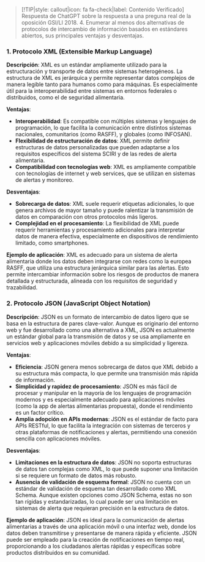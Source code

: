 > [!TIP|style: callout|icon: fa fa-check|label: Contenido Verificado]
> Respuesta de ChatGPT sobre la respuesta a una preguna real de la oposición GSI/LI 2018.
> 4. Enumerar al menos dos alternativas de protocolos de intercambio de información basados en estándares abiertos, sus principales ventajas y desventajas. 

### 1. **Protocolo XML (Extensible Markup Language)**

**Descripción**: XML es un estándar ampliamente utilizado para la estructuración y transporte de datos entre sistemas heterogéneos. La estructura de XML es jerárquica y permite representar datos complejos de manera legible tanto para humanos como para máquinas. Es especialmente útil para la interoperabilidad entre sistemas en entornos federales o distribuidos, como el de seguridad alimentaria.

**Ventajas**:
   - **Interoperabilidad**: Es compatible con múltiples sistemas y lenguajes de programación, lo que facilita la comunicación entre distintos sistemas nacionales, comunitarios (como RASFF), y globales (como INFOSAN).
   - **Flexibilidad de estructuración de datos**: XML permite definir estructuras de datos personalizadas que pueden adaptarse a los requisitos específicos del sistema SCIRI y de las redes de alerta alimentaria.
   - **Compatibilidad con tecnologías web**: XML es ampliamente compatible con tecnologías de internet y web services, que se utilizan en sistemas de alertas y monitoreo.

**Desventajas**:
   - **Sobrecarga de datos**: XML suele requerir etiquetas adicionales, lo que genera archivos de mayor tamaño y puede ralentizar la transmisión de datos en comparación con otros protocolos más ligeros.
   - **Complejidad en el procesamiento**: La flexibilidad de XML puede requerir herramientas y procesamiento adicionales para interpretar datos de manera efectiva, especialmente en dispositivos de rendimiento limitado, como smartphones.

**Ejemplo de aplicación**: XML es adecuado para un sistema de alerta alimentaria donde los datos deben integrarse con redes como la europea RASFF, que utiliza una estructura jerárquica similar para las alertas. Esto permite intercambiar información sobre los riesgos de productos de manera detallada y estructurada, alineada con los requisitos de seguridad y trazabilidad.

### 2. **Protocolo JSON (JavaScript Object Notation)**

**Descripción**: JSON es un formato de intercambio de datos ligero que se basa en la estructura de pares clave-valor. Aunque es originario del entorno web y fue desarrollado como una alternativa a XML, JSON es actualmente un estándar global para la transmisión de datos y se usa ampliamente en servicios web y aplicaciones móviles debido a su simplicidad y ligereza.

**Ventajas**:
   - **Eficiencia**: JSON genera menos sobrecarga de datos que XML debido a su estructura más compacta, lo que permite una transmisión más rápida de información.
   - **Simplicidad y rapidez de procesamiento**: JSON es más fácil de procesar y manipular en la mayoría de los lenguajes de programación modernos y es especialmente adecuado para aplicaciones móviles (como la app de alertas alimentarias propuesta), donde el rendimiento es un factor crítico.
   - **Amplia adopción en APIs modernas**: JSON es el estándar de facto para APIs RESTful, lo que facilita la integración con sistemas de terceros y otras plataformas de notificaciones y alertas, permitiendo una conexión sencilla con aplicaciones móviles.

**Desventajas**:
   - **Limitaciones en la estructura de datos**: JSON no soporta estructuras de datos tan complejas como XML, lo que puede suponer una limitación si se requiere un formato de datos más robusto.
   - **Ausencia de validación de esquema formal**: JSON no cuenta con un estándar de validación de esquema tan desarrollado como XML Schema. Aunque existen opciones como JSON Schema, estas no son tan rígidas y estandarizadas, lo cual puede ser una limitación en sistemas de alerta que requieran precisión en la estructura de datos.

**Ejemplo de aplicación**: JSON es ideal para la comunicación de alertas alimentarias a través de una aplicación móvil o una interfaz web, donde los datos deben transmitirse y presentarse de manera rápida y eficiente. JSON puede ser empleado para la creación de notificaciones en tiempo real, proporcionando a los ciudadanos alertas rápidas y específicas sobre productos distribuidos en su comunidad.